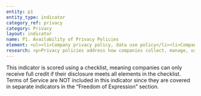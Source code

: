 ```yaml
---
entity: p1
entity_type: indicator
category_ref: privacy
category: Privacy
layout: indicator
name: P1. Availability of Privacy Policies
element: <ul><li>Company privacy policy, data use policy</li><li>Company privacy policy, data use policy</li></ul><p>Address how companies collect, manage, use, and secure information about users as well as information provided by users. We expect companies to provide these policies freely and to make an effort to help users understand what they mean.</p>
research: <p>Privacy policies address how companies collect, manage, use, and secure information about users as well as information provided by users. Privacy policies address how companies collect, manage, use, and secure information about users as well as information provided by users. We expect companies to provide these policies freely and to make an effort to help users understand what they mean.</p>
---
```

This indicator is scored using a checklist, meaning companies can only receive full credit if their disclosure meets all elements in the checklist. Terms of Service are NOT included in this indicator since they are covered in separate indicators in the “Freedom of Expression” section.